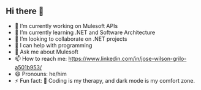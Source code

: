 ## Hi there 👋

- 🔭 I’m currently working on Mulesoft APIs
- 🌱 I’m currently learning .NET and Software Architecture
- 👯 I’m looking to collaborate on .NET projects
- 🤔 I can help with programming
- 💬 Ask me about Mulesoft
- 📫 How to reach me: https://www.linkedin.com/in/jose-wilson-grilo-a501b953/
- 😄 Pronouns: he/him
- ⚡ Fun fact: 🧘 Coding is my therapy, and dark mode is my comfort zone.
